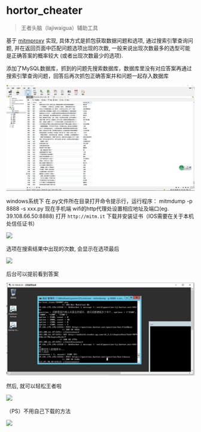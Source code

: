 # hortor_cheater

> 王者头脑（lajiwaigua）辅助工具

基于 [mitmproxy](https://github.com/mitmproxy/mitmproxy) 实现, 具体方式是抓包获取数据问题和选项, 通过搜索引擎查询问题, 
并在返回页面中匹配问题选项出现的次数, 一般来说出现次数最多的选型可能是正确答案的概率较大 (或者出现次数最少的选项).

添加了MySQL数据库，抓到的问题先搜索数据库，数据库里没有对应答案再通过搜索引擎查询问题，回答后再次抓包正确答案并和问题一起存入数据库

![](screenshot5.png)

windows系统下
在.py文件所在目录打开命令提示行，运行程序：
  mitmdump -p 8888  -s xxx.py
现在手机端 wifi的http代理处设置相应地址及端口(eg. 39.108.66.50:8888)
打开 `http://mitm.it` 下载并安装证书（IOS需要在关于本机处信任证书）

![](screenshot3.png)

选项在搜索结果中出现的次数, 会显示在选项最后

![](screenshot4.jpg)

后台可以提前看到答案

![](screenshot2.jpg)

然后, 就可以轻松王者啦

![](screenshot1.jpg)

（PS）不用自己下载的方法

![](screenshot56.jpg)
